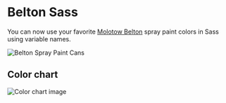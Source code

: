 Belton Sass
===========

You can now use your favorite [Molotow Belton](http://www.molotow.com/) spray paint colors in Sass using variable names.

![Belton Spray Paint Cans](https://raw.github.com/ryanburgess/belton-sass/master/screenshot.jpg)

## Color chart
![Color chart image](https://raw.github.com/ryanburgess/belton-sass/master/color-chart.png)
